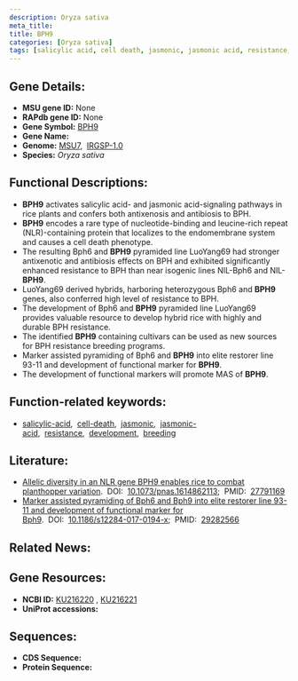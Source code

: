 ```yaml
---
description: Oryza sativa
meta_title:
title: BPH9
categories: [Oryza sativa]
tags: [salicylic acid, cell death, jasmonic, jasmonic acid, resistance, development, breeding]
---
```


## Gene Details:
- **MSU gene ID:** None  
- **RAPdb gene ID:** None  
- **Gene Symbol:** <u>BPH9</u>
- **Gene Name:**
- **Genome:**  [MSU7](http://rice.uga.edu/),&nbsp;&nbsp;[IRGSP-1.0](https://rapdb.dna.affrc.go.jp/download/irgsp1.html)
- **Species:** *Oryza sativa*

## Functional Descriptions:
   - **BPH9** activates salicylic acid- and jasmonic acid-signaling pathways in rice plants and confers both antixenosis and antibiosis to BPH.
   - **BPH9** encodes a rare type of nucleotide-binding and leucine-rich repeat (NLR)-containing protein that localizes to the endomembrane system and causes a cell death phenotype.
   - The resulting Bph6 and **BPH9** pyramided line LuoYang69 had stronger antixenotic and antibiosis effects on BPH and exhibited significantly enhanced resistance to BPH than near isogenic lines NIL-Bph6 and NIL-**BPH9**.
   - LuoYang69 derived hybrids, harboring heterozygous Bph6 and **BPH9** genes, also conferred high level of resistance to BPH.
   - The development of Bph6 and **BPH9** pyramided line LuoYang69 provides valuable resource to develop hybrid rice with highly and durable BPH resistance.
   - The identified **BPH9** containing cultivars can be used as new sources for BPH resistance breeding programs.
   - Marker assisted pyramiding of Bph6 and **BPH9** into elite restorer line 93-11 and development of functional marker for **BPH9**.
   - The development of functional markers will promote MAS of **BPH9**.

## Function-related keywords:
   - [salicylic-acid](/tags/salicylic-acid/),&nbsp;&nbsp;[cell-death](/tags/cell-death/),&nbsp;&nbsp;[jasmonic](/tags/jasmonic/),&nbsp;&nbsp;[jasmonic-acid](/tags/jasmonic-acid/),&nbsp;&nbsp;[resistance](/tags/resistance/),&nbsp;&nbsp;[development](/tags/development/),&nbsp;&nbsp;[breeding](/tags/breeding/)

## Literature:
   - [Allelic diversity in an NLR gene BPH9 enables rice to combat planthopper variation](https://www.doi.org/10.1073/pnas.1614862113).&nbsp;&nbsp;DOI:&nbsp;&nbsp;[10.1073/pnas.1614862113](https://www.doi.org/10.1073/pnas.1614862113);&nbsp;&nbsp;PMID:&nbsp;&nbsp;[27791169](https://pubmed.ncbi.nlm.nih.gov/27791169/)
   - [Marker assisted pyramiding of Bph6 and Bph9 into elite restorer line 93-11 and development of functional marker for Bph9](https://www.doi.org/10.1186/s12284-017-0194-x).&nbsp;&nbsp;DOI:&nbsp;&nbsp;[10.1186/s12284-017-0194-x](https://www.doi.org/10.1186/s12284-017-0194-x);&nbsp;&nbsp;PMID:&nbsp;&nbsp;[29282566](https://pubmed.ncbi.nlm.nih.gov/29282566/)

## Related News:

## Gene Resources:
- **NCBI ID:**  [KU216220](http://www.ncbi.nlm.nih.gov/nuccore/KU216220)&nbsp;,&nbsp;[KU216221](http://www.ncbi.nlm.nih.gov/nuccore/KU216221)
- **UniProt accessions:** [](https://www.uniprot.org/uniprotkb//entry)

## Sequences:
- **CDS Sequence:**
- **Protein Sequence:**
